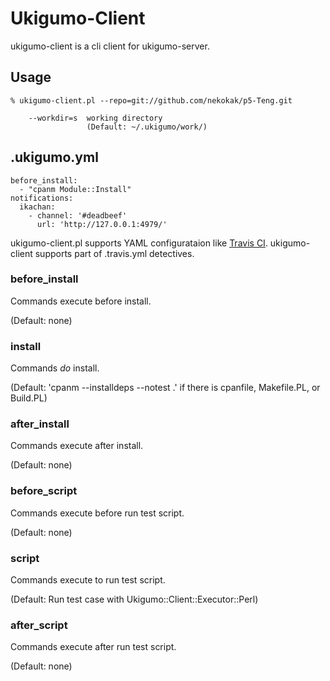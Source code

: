 Ukigumo-Client
==============

ukigumo-client is a cli client for ukigumo-server.

## Usage

    % ukigumo-client.pl --repo=git://github.com/nekokak/p5-Teng.git

        --workdir=s  working directory
                     (Default: ~/.ukigumo/work/)

## .ukigumo.yml

    before_install:
      - "cpanm Module::Install"
    notifications:
      ikachan:
        - channel: '#deadbeef'
          url: 'http://127.0.0.1:4979/'

ukigumo-client.pl supports YAML configurataion like [Travis CI](http://travis-ci.org/).
ukigumo-client supports part of .travis.yml detectives.

### before_install

Commands execute before install.

(Default: none)

### install

Commands *do* install.

(Default: 'cpanm --installdeps --notest .' if there is cpanfile, Makefile.PL, or Build.PL)

### after_install

Commands execute after install.

(Default: none)

### before_script

Commands execute before run test script.

(Default: none)

### script

Commands execute to run test script.

(Default: Run test case with Ukigumo::Client::Executor::Perl)

### after_script

Commands execute after run test script.

(Default: none)

